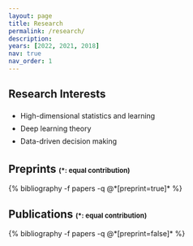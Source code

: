 ```yaml
---
layout: page
title: Research
permalink: /research/
description: 
years: [2022, 2021, 2018]
nav: true
nav_order: 1
---
```

<!-- _pages/publications.md -->
<div class="publications">
  <h2 class="pub">Research Interests</h2>
  <span style="line-height:180%">
  <ul>
  <li>High-dimensional statistics and learning</li>
  <li>Deep learning theory</li>
  <li>Data-driven decision making</li>
  </ul>
  </span>

  <h2 class="pub">Preprints <span style="font-size:small">(*: equal contribution)</span></h2>
  {% bibliography -f papers -q @*[preprint=true]* %}

  <h2 class="pub">Publications <span style="font-size:small">(*: equal contribution)</span></h2>
  {% bibliography -f papers -q @*[preprint=false]* %}
</div>
